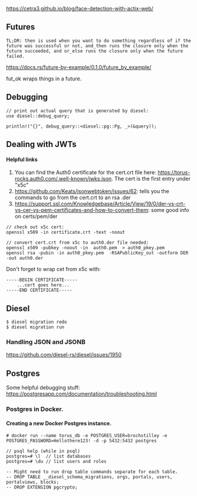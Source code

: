 

https://cetra3.github.io/blog/face-detection-with-actix-web/

## Futures

```
TL;DR: then is used when you want to do something regardless of if the future was successful or not, and_then runs the closure only when the future succeeded, and or_else runs the closure only when the future failed.
```

https://docs.rs/future-by-example/0.1.0/future_by_example/

fut_ok wraps things in a future.

## Debugging

```
// print out actual query that is generated by diesel:
use diesel::debug_query;

println!("{}", debug_query::<diesel::pg::Pg, _>(&query));
```

## Dealing with JWTs

#### Helpful links
1. You can find the Auth0 certificate for the cert.crt file here: https://torus-rocks.auth0.com/.well-known/jwks.json. The cert is the first entry under "x5c"
2. https://github.com/Keats/jsonwebtoken/issues/62: tells you the commands to go from the cert.crt to an rsa .der
3. https://support.ssl.com/Knowledgebase/Article/View/19/0/der-vs-crt-vs-cer-vs-pem-certificates-and-how-to-convert-them: some good info on certs/pem/der

```
// check out x5c cert:
openssl x509 -in certificate.crt -text -noout

// convert cert.crt from x5c to auth0.der file needed:
openssl x509 -pubkey -noout -in  auth0.pem  > auth0_pkey.pem
openssl rsa -pubin -in auth0_pkey.pem  -RSAPublicKey_out -outform DER -out auth0.der
```

Don't forget to wrap cet from x5c with: 
```
-----BEGIN CERTIFICATE-----
    ...cert goes here...
-----END CERTIFICATE-----
```

## Diesel

```
$ diesel migration redo
$ diesel migration run
```

### Handling JSON and JSONB
https://github.com/diesel-rs/diesel/issues/1950


## Postgres

Some helpful debugging stuff: https://postgresapp.com/documentation/troubleshooting.html

### Postgres in Docker.

#### Creating a new Docker Postgres instance.

```
# docker run --name torus_db -e POSTGRES_USER=brochstilley -e POSTGRES_PASSWORD=Hellothere123! -d -p 5432:5432 postgres
```

```
// psql help (while in psql)
postgres=# \l  // list databases
postgres=# \du // list users and roles
```

```
-- Might need to run drop table commands separate for each table.
-- DROP TABLE __diesel_schema_migrations, orgs, portals, users, portalviews, blocks;
-- DROP EXTENSION pgcrypto;
```